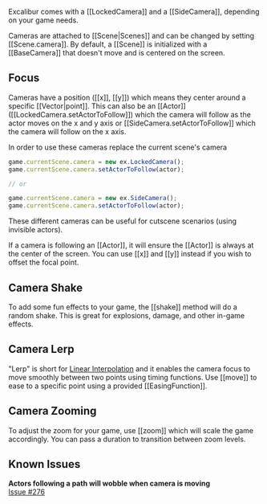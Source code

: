 
Excalibur comes with a [[LockedCamera]] and a [[SideCamera]], depending on
your game needs.

Cameras are attached to [[Scene|Scenes]] and can be changed by 
setting [[Scene.camera]]. By default, a [[Scene]] is initialized with a
[[BaseCamera]] that doesn't move and is centered on the screen.

## Focus

Cameras have a position ([[x]], [[y]]) which means they center around a specific
[[Vector|point]]. This can also be an [[Actor]] ([[LockedCamera.setActorToFollow]]) which
the camera will follow as the actor moves on the x and y axis or [[SideCamera.setActorToFollow]] which the camera will follow on the x axis.

In order to use these cameras replace the current scene's camera
```typescript
game.currentScene.camera = new ex.LockedCamera();
game.currentScene.camera.setActorToFollow(actor);

// or

game.currentScene.camera = new ex.SideCamera();
game.currentScene.camera.setActorToFollow(actor);
```

These different cameras can be useful for cutscene scenarios (using
invisible actors).

If a camera is following an [[Actor]], it will ensure the [[Actor]] is always at the
center of the screen. You can use [[x]] and [[y]] instead if you wish to
offset the focal point.

## Camera Shake

To add some fun effects to your game, the [[shake]] method
will do a random shake. This is great for explosions, damage, and other
in-game effects.

## Camera Lerp

"Lerp" is short for [Linear Interpolation](http://en.wikipedia.org/wiki/Linear_interpolation) 
and it enables the camera focus to move smoothly between two points using timing functions. 
Use [[move]] to ease to a specific point using a provided [[EasingFunction]].

## Camera Zooming

To adjust the zoom for your game, use [[zoom]] which will scale the
game accordingly. You can pass a duration to transition between zoom levels.

## Known Issues    

**Actors following a path will wobble when camera is moving**  
[Issue #276](https://github.com/excaliburjs/Excalibur/issues/276)